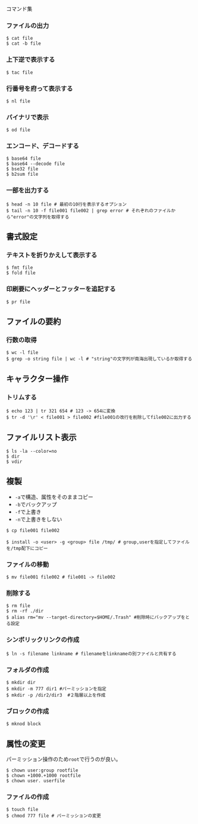 コマンド集

### ファイルの出力
```
$ cat file
$ cat -b file
```
### 上下逆で表示する
```
$ tac file
```

### 行番号を府って表示する
```
$ nl file
```

### バイナリで表示
```
$ od file
```

### エンコード、デコードする
```
$ base64 file 
$ base64 --decode file
$ bse32 file 
$ b2sum file
```
### 一部を出力する
```
$ head -n 10 file # 最初の10行を表示するオプション
$ tail -n 10 -f file001 file002 | grep error # それぞれのファイルから"error"の文字列を取得する
```

## 書式設定

### テキストを折りかえして表示する
```
$ fmt file
$ fold file
``` 

### 印刷要にヘッダーとフッターを追記する
```
$ pr file 
```

## ファイルの要約
### 行数の取得
```
$ wc -l file 
$ grep -o string file | wc -l # "string"の文字列が南海出現しているか取得する
```
## キャラクター操作
### トリムする
```
$ echo 123 | tr 321 654 # 123 -> 654に変換
$ tr -d '\r' < file001 > file002 #file001の改行を削除してfile002に出力する
```

## ファイルリスト表示

```
$ ls -la --color=no 
$ dir 
$ vdir 
```

## 複製
- `-a`で構造、属性をそのままコピー
- `-b`でバックアップ
- `-f`で上書き
- `-n`で上書きをしない

```
$ cp file001 file002
```

```
$ install -o <user> -g <group> file /tmp/ # group,userを指定してファイルを/tmp配下にコピー
```
### ファイルの移動
```
$ mv file001 file002 # file001 -> file002 
```
### 削除する
```
$ rm file 
$ rm -rf ./dir
$ alias rm="mv --target-directory=$HOME/.Trash" #削除時にバックアップをとる設定
```

### シンボリックリンクの作成
```
$ ln -s filename linkname # filenameをlinknameの別ファイルと共有する
```

### フォルダの作成
```
$ mkdir dir 
$ mkdir -m 777 dir1 #パーミッションを指定
$ mkdir -p /dir2/dir3  #２階層以上を作成
```
### ブロックの作成
```
$ mknod block
```
## 属性の変更
パーミッション操作のため`root`で行うのが良い。
```
$ chown user:group rootfile
$ chown +1000.+1000 rootfile
$ chown user. userfile
```

### ファイルの作成
```
$ touch file
$ chmod 777 file # パーミッションの変更 
```





